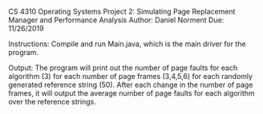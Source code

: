 CS 4310 Operating Systems
Project 2: Simulating Page Replacement Manager and Performance Analysis
Author: Daniel Norment
Due: 11/26/2019

Instructions:
Compile and run Main.java, which is the main driver for the program.

Output:
The program will print out the number of page faults for each algorithm (3) for each number of page frames (3,4,5,6) for each randomly generated reference string (50). After each change in the number of page frames, it will output the average number of page faults for each algorithm over the reference strings. 